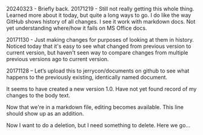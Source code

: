 20240323 - Briefly back.
20171219 - Still not really getting this whole thing. Learned more about it today, but quite a long ways to go. I do like the way GitHub shows history of all changes. I see it work with markdown docs. Not yet understanding where/how it fails on MS Office docs.

20171130 - Just making changes for purposes of looking at them in history. Noticed today that it's easy to see what changed from previous version to current version, but haven't seen way to compare changes from multiple previous versions ago to current version.

20171128 – Let’s upload this to jerrycon/documents on github to see what happens
to the previously existing, identically named document.

It seems to have created a new version 1.0. Have not yet found record of my
changes to the body text.

Now that we're in a markdown file, editing becomes available. This line should show up as an addition.

Now I want to do a deletion, but I need something to delete. Here we go...


